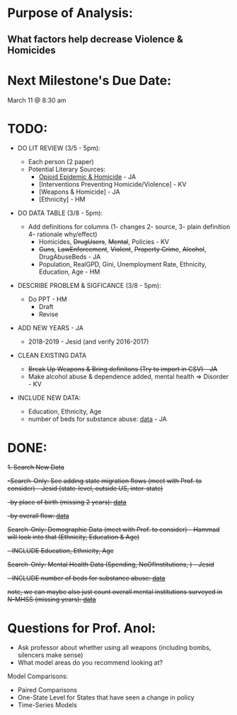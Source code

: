 # Purpose of Analysis:

## What factors help decrease Violence & Homicides

# Next Milestone's Due Date:

March 11 \@ 8:30 am

# TODO:

- DO LIT REVIEW (3/5 - 5pm):

    - Each person (2 paper)
    - Potential Literary Sources:
        - [Opioid Epidemic & Homicide](https://journals.sagepub.com/doi/abs/10.1177/0022427820986848) - JA
        - [Interventions Preventing Homicide/Violence] - KV
        - [Weapons & Homicide] - JA
        - [Ethnicity] - HM
    
- DO DATA TABLE (3/8 - 5pm):

    - Add definitions for columns (1- changes 2- source, 3- plain definition 4- rationale why/effect) 
        - Homicides, ~~DrugUsers~~, ~~Mental~~, Policies - KV
        - ~~Guns~~, ~~LawEnforcement~~, ~~Violent~~, ~~Property Crime~~, ~~Alcohol~~, DrugAbuseBeds - JA
        - Population, RealGPD, Gini, Unemployment Rate, Ethnicity, Education, Age - HM

- DESCRIBE PROBLEM & SIGFICANCE (3/8 - 5pm):
    - Do PPT - HM
        - Draft
        - Revise

- ADD NEW YEARS - JA
    -   2018-2019 - Jesid (and verify 2016-2017)
    
- CLEAN EXISTING DATA

    - ~~Break Up Weapons & Bring definitons (Try to import in CSV) - JA~~
    - Make alcohol abuse & dependence added, mental health => Disorder - KV

- INCLUDE NEW DATA:

    - Education, Ethnicity, Age
    - number of beds for substance abuse: [data](https://wwwdasis.samhsa.gov/dasis2/nssats.htm) - JA
 
# DONE:

~~1.  Search New Data~~

~~-Search-Only: See adding state migration flows (meet with Prof. to consider) - Jesid (state-level, outside US, inter-state)~~

~~-by place of birth (missing 2 years): [data](https://www.census.gov/data/tables/time-series/demo/geographic-mobility/state-of-residence-place-of-birth-acs.html)~~

~~-by overall flow: [data](https://www.census.gov/topics/population/migration/guidance/state-to-state-migration-flows.html)~~

~~Search-Only: Demographic Data (meet with Prof. to consider) - Hammad will look into that (Ethnicity, Education & Age)~~
        
~~- INCLUDE Education, Ethnicity, Age~~

~~Search-Only: Mental Health Data (Spending, NoOfInstitutions, ) - Jesid~~

~~- INCLUDE number of beds for substance abuse: [data](https://wwwdasis.samhsa.gov/dasis2/nssats.htm)~~

~~note, we can maybe also just count overall mental institutions surveyed in N-MHSS (missing years): [data](https://wwwdasis.samhsa.gov/dasis2/nmhss.htm)~~
    

# Questions for Prof. Anol:

-   Ask professor about whether using all weapons (including bombs, silencers make sense)
-   What model areas do you recommend looking at?

Model Comparisons:

-   Paired Comparisons
-   One-State Level for States that have seen a change in policy
-   Time-Series Models
